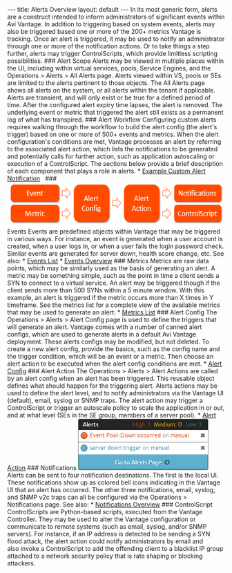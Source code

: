 <html>
 <head></head> 
 <body>
   --- title: Alerts Overview layout: default --- In its most generic form, alerts are a construct intended to inform administrators of significant events within Avi Vantage. In addition to triggering based on system events, alerts may also be triggered based one or more of the 200+ metrics Vantage is tracking. Once an alert is triggered, it may be used to notify an administrator through one or more of the notification actions. Or to take things a step further, alerts may trigger ControlScripts, which provide limitless scripting possibilities. ### Alert Scope Alerts may be viewed in multiple places within the UI, including within virtual services, pools, Service Engines, and the Operations &gt; Alerts &gt; All Alerts page. Alerts viewed within VS, pools or SEs are limited to the alerts pertinent to those objects. The All Alerts page shows all alerts on the system, or all alerts within the tenant if applicable. Alerts are transient, and will only exist or be true for a defined period of time. After the configured alert expiry time lapses, the alert is removed. The underlying event or metric that triggered the alert still exists as a permanent log of what has transpired. ### Alert Workflow Configuring custom alerts requires walking through the workflow to build the alert config (the alert's trigger) based on one or more of 500+ events and metrics. When the alert configuration's conditions are met, Vantage processes&nbsp;an alert by referring to the associated alert action, which lists&nbsp;the notifications to be generated and potentially calls for&nbsp;further action, such as application autoscaling or execution of a ControlScript. The sections below provide a brief description of each component that plays a role in alerts. * 
  <a href="/example-custom-alert-notification">Example Custom Alert Notification</a> &nbsp; ### 
  <a href="img/Alert-Workflow.png"><img src="img/Alert-Workflow.png" alt="Alert Workflow" width="559" height="103"></a>Events Events are predefined objects within Vantage that may be triggered in various ways. For instance, an event is generated when a user account is created, when a user logs in, or when a user fails the login password check. Similar events are generated for server down, health score change, etc. See also: * 
  <a href="/events-list/">Events List</a> * 
  <a href="/events-overview/">Events Overview</a> ### Metrics Metrics are raw data points, which may be similarly used as the basis of generating an alert. A metric may be something simple, such as the point in time&nbsp;a client sends a SYN to connect to a virtual service. An alert may be triggered though if the client sends more than 500 SYNs within a 5 minute window. With this example, an alert is triggered if the metric occurs more than X times in Y timeframe. See the metrics list for a complete view of the available metrics that may be used to generate an alert: * 
  <a href="/metrics-list/">Metrics List</a> ### Alert Config The Operations &gt; Alerts &gt; Alert Config page is used to define the triggers that will generate an alert. Vantage comes with a number of canned alert configs, which are used to generate alerts in a default Avi Vantage deployment. These alerts configs may be modified, but not deleted. To create a new alert config, provide the basics, such as the config name and the trigger condition, which will be an event or a metric. Then choose an alert action to be executed when the alert config conditions are met. * 
  <a href="/docs/latest">Alert Config</a> ### Alert Action The Operations &gt; Alerts &gt; Alert Actions are called by an alert config when an alert has been triggered. This reusable object defines what should happen for the triggering alert. Alerts actions may be used to define the alert level, and to notify administrators via the Vantage UI (default), email, syslog or SNMP traps. The alert action may trigger a ControlScript or trigger an autoscale policy to scale the application in or out, and at what level (SEs in the SE group, members of a server pool). * 
  <a href="/docs/latest">Alert Action</a> ### Notifications 
  <a href="img/AlertPopup.png"><img src="img/AlertPopup.png" alt="AlertPopup" width="302" height="119"></a>Alerts can be sent to four notification destinations. The first is the local UI. These notifications show up as colored bell icons indicating in the Vantage UI that an alert has occurred. The other three notifications, email, syslog, and SNMP v2c traps can all be configured via the Operations &gt; Notifications page. See also: * 
  <a href="/notifications-overview/">Notifications Overview</a> ### ControlScript ControlScripts are Python-based scripts, executed from the Vantage Controller. They may be used to alter the Vantage configuration or communicate to&nbsp;remote systems (such as&nbsp;email, syslog, and/or SNMP servers). For instance, if an IP address is detected to be sending a SYN flood attack, the alert action&nbsp;could&nbsp;notify administrators by email and also&nbsp;invoke&nbsp;a ControlScript to add the offending client to a blacklist IP group attached to a network security policy&nbsp;that is rate shaping or blocking attackers.  
 </body>
</html>